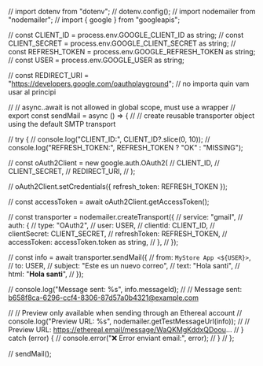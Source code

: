 // import dotenv from "dotenv";
// dotenv.config();
// import nodemailer from "nodemailer";
// import { google } from "googleapis";

// const CLIENT_ID = process.env.GOOGLE_CLIENT_ID as string;
// const CLIENT_SECRET = process.env.GOOGLE_CLIENT_SECRET as string;
// const REFRESH_TOKEN = process.env.GOOGLE_REFRESH_TOKEN as string;
// const USER = process.env.GOOGLE_USER as string;

// const REDIRECT_URI = "https://developers.google.com/oauthplayground"; // no importa quin vam usar al principi

// // async..await is not allowed in global scope, must use a wrapper
// export const sendMail = async () => {
// 	// create reusable transporter object using the default SMTP transport

// 	try {
// 		console.log("CLIENT_ID:", CLIENT_ID?.slice(0, 10));
// 		console.log("REFRESH_TOKEN:", REFRESH_TOKEN ? "OK" : "MISSING");

// 		const oAuth2Client = new google.auth.OAuth2(
// 			CLIENT_ID,
// 			CLIENT_SECRET,
// 			REDIRECT_URI,
// 		);

// 		oAuth2Client.setCredentials({ refresh_token: REFRESH_TOKEN });

// 		const accessToken = await oAuth2Client.getAccessToken();

// 		const transporter = nodemailer.createTransport({
// 			service: "gmail",
// 			auth: {
// 				type: "OAuth2",
// 				user: USER,
// 				clientId: CLIENT_ID,
// 				clientSecret: CLIENT_SECRET,
// 				refreshToken: REFRESH_TOKEN,
// 				accessToken: accessToken.token as string,
// 			},
// 		});

// 		const info = await transporter.sendMail({
// 			from: `MyStore App <${USER}>`,
// 			to: USER,
// 			subject: "Este es un nuevo correo",
// 			text: "Hola santi",
// 			html: "<b>Hola santi</b>",
// 		});

// 		console.log("Message sent: %s", info.messageId);
// 		// Message sent: <b658f8ca-6296-ccf4-8306-87d57a0b4321@example.com>

// 		// Preview only available when sending through an Ethereal account
// 		console.log("Preview URL: %s", nodemailer.getTestMessageUrl(info));
// 		// Preview URL: https://ethereal.email/message/WaQKMgKddxQDoou...
// 	} catch (error) {
// 		console.error("❌ Error enviant email:", error);
// 	}
// };

// sendMail();
